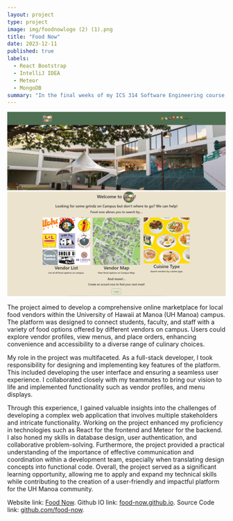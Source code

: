 ```yaml
---
layout: project
type: project
image: img/foodnowlogo (2) (1).png
title: "Food Now"
date: 2023-12-11
published: true
labels:
  - React Bootstrap
  - IntelliJ IDEA
  - Meteor
  - MongoDB
summary: "In the final weeks of my ICS 314 Software Engineering course, my group and I were tasked with creating a website to help people find food on the UH Manoa campus."
---
```


<img class="img-fluid" src="../img/foodnow1.png">
<img class="img-fluid" src="../img/foodnow2.png">

The project aimed to develop a comprehensive online marketplace for local food vendors within the University of Hawaii at Manoa (UH Manoa) campus. The platform was designed to connect students, faculty, and staff with a variety of food options offered by different vendors on campus. Users could explore vendor profiles, view menus, and place orders, enhancing convenience and accessibility to a diverse range of culinary choices.

My role in the project was multifaceted. As a full-stack developer, I took responsibility for designing and implementing key features of the platform. This included developing the user interface and ensuring a seamless user experience. I collaborated closely with my teammates to bring our vision to life and implemented functionality such as vendor profiles, and menu displays.

Through this experience, I gained valuable insights into the challenges of developing a complex web application that involves multiple stakeholders and intricate functionality. Working on the project enhanced my proficiency in technologies such as React for the frontend and Meteor for the backend. I also honed my skills in database design, user authentication, and collaborative problem-solving. Furthermore, the project provided a practical understanding of the importance of effective communication and coordination within a development team, especially when translating design concepts into functional code. Overall, the project served as a significant learning opportunity, allowing me to apply and expand my technical skills while contributing to the creation of a user-friendly and impactful platform for the UH Manoa community.


Website link: [Food Now](http://67.205.186.185/).
Github IO link: [food-now.github.io](https://food-now.github.io/).
Source Code link: [github.com/food-now](https://github.com/food-now/MM/tree/main).

